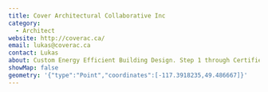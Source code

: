 ```yaml
---
title: Cover Architectural Collaborative Inc
category:
  - Architect
website: http://coverac.ca/
email: lukas@coverac.ca
contact: Lukas
about: Custom Energy Efficient Building Design. Step 1 through Certified PassiveHouse.
showMap: false
geometry: '{"type":"Point","coordinates":[-117.3918235,49.486667]}'
---
```


